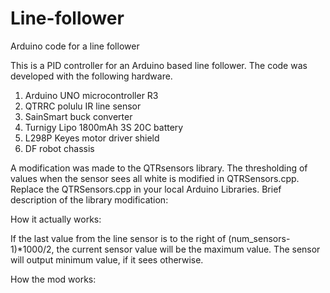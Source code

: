 # Line-follower
Arduino code for a line follower

This is a PID controller for an Arduino based line follower. The code was developed with the following hardware.

1. Arduino UNO microcontroller R3
2. QTRRC polulu IR line sensor
3. SainSmart buck converter
4. Turnigy Lipo 1800mAh 3S 20C battery
5. L298P Keyes motor driver shield
6. DF robot chassis

A modification was made to the QTRsensors library. The thresholding of values when the sensor sees all white is modified
in QTRSensors.cpp. Replace the QTRSensors.cpp in your local Arduino Libraries. Brief description of the library modification:

How it actually works:

If the last value from the line sensor is to the right of (num_sensors-1)*1000/2, the current sensor value will be the maximum
value. The sensor will output minimum value, if it sees otherwise.

How the mod works:


